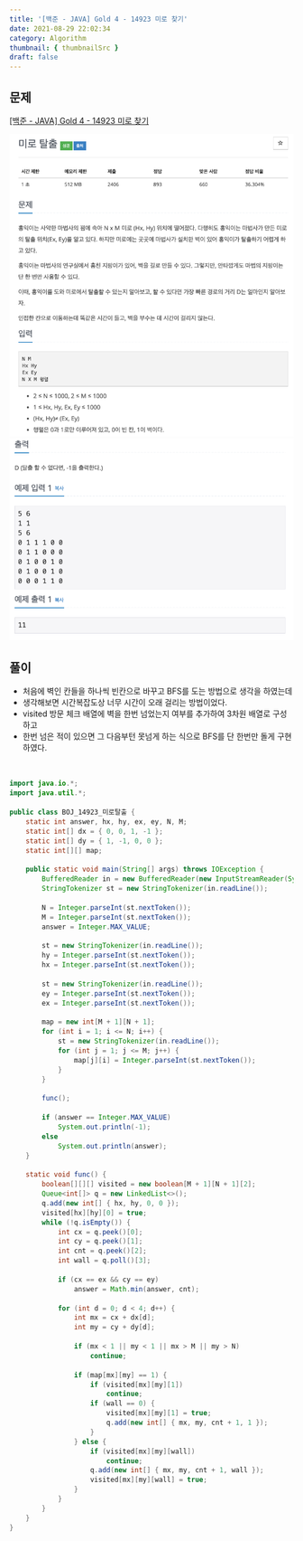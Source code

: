 ```yaml
---
title: '[백준 - JAVA] Gold 4 - 14923 미로 찾기'
date: 2021-08-29 22:02:34
category: Algorithm
thumbnail: { thumbnailSrc }
draft: false
---
```


## 문제

[[백준 - JAVA] Gold 4 - 14923 미로 찾기](https://www.acmicpc.net/problem/14923)

![](./images/boj_14923_1.png)
![](./images/boj_14923_2.png)

## 풀이

- 처음에 벽인 칸들을 하나씩 빈칸으로 바꾸고 BFS를 도는 방법으로 생각을 하였는데
- 생각해보면 시간복잡도상 너무 시간이 오래 걸리는 방법이었다.
- visited 방문 체크 배열에 벽을 한번 넘었는지 여부를 추가하여 3차원 배열로 구성하고
- 한번 넘은 적이 있으면 그 다음부턴 못넘게 하는 식으로 BFS를 단 한번만 돌게 구현하였다.

<br/>

```java
import java.io.*;
import java.util.*;

public class BOJ_14923_미로탈출 {
	static int answer, hx, hy, ex, ey, N, M;
	static int[] dx = { 0, 0, 1, -1 };
	static int[] dy = { 1, -1, 0, 0 };
	static int[][] map;

	public static void main(String[] args) throws IOException {
		BufferedReader in = new BufferedReader(new InputStreamReader(System.in));
		StringTokenizer st = new StringTokenizer(in.readLine());

		N = Integer.parseInt(st.nextToken());
		M = Integer.parseInt(st.nextToken());
		answer = Integer.MAX_VALUE;

		st = new StringTokenizer(in.readLine());
		hy = Integer.parseInt(st.nextToken());
		hx = Integer.parseInt(st.nextToken());

		st = new StringTokenizer(in.readLine());
		ey = Integer.parseInt(st.nextToken());
		ex = Integer.parseInt(st.nextToken());

		map = new int[M + 1][N + 1];
		for (int i = 1; i <= N; i++) {
			st = new StringTokenizer(in.readLine());
			for (int j = 1; j <= M; j++) {
				map[j][i] = Integer.parseInt(st.nextToken());
			}
		}

		func();

		if (answer == Integer.MAX_VALUE)
			System.out.println(-1);
		else
			System.out.println(answer);
	}

	static void func() {
		boolean[][][] visited = new boolean[M + 1][N + 1][2];
		Queue<int[]> q = new LinkedList<>();
		q.add(new int[] { hx, hy, 0, 0 });
		visited[hx][hy][0] = true;
		while (!q.isEmpty()) {
			int cx = q.peek()[0];
			int cy = q.peek()[1];
			int cnt = q.peek()[2];
			int wall = q.poll()[3];

			if (cx == ex && cy == ey)
				answer = Math.min(answer, cnt);

			for (int d = 0; d < 4; d++) {
				int mx = cx + dx[d];
				int my = cy + dy[d];

				if (mx < 1 || my < 1 || mx > M || my > N)
					continue;

				if (map[mx][my] == 1) {
					if (visited[mx][my][1])
						continue;
					if (wall == 0) {
						visited[mx][my][1] = true;
						q.add(new int[] { mx, my, cnt + 1, 1 });
					}
				} else {
					if (visited[mx][my][wall])
						continue;
					q.add(new int[] { mx, my, cnt + 1, wall });
					visited[mx][my][wall] = true;
				}
			}
		}
	}
}

```

<br/>
